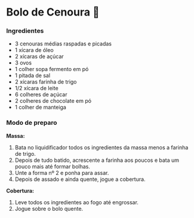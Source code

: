 # Bolo de Cenoura 🎂

### Ingredientes 

- 3 cenouras médias raspadas e picadas
- 1 xícara de óleo
- 2 xícaras de açúcar
- 3 ovos
- 1 colher sopa fermento em pó
- 1 pitada de sal
- 2 xícaras farinha de trigo
- 1/2 xícara de leite
- 6 colheres de açúcar 
- 2 colheres de chocolate em pó
- 1 colher de manteiga

### Modo de preparo

**Massa:**

1. Bata no liquidificador todos os ingredientes da massa menos a farinha de trigo.
2. Depois de tudo batido, acrescente a farinha aos poucos e bata um pouco mais até formar bolhas.
3. Unte a forma nº 2 e ponha para assar.
4. Depois de assado e ainda quente, jogue a cobertura.

**Cobertura:**

1. Leve todos os ingredientes ao fogo até engrossar.
2. Jogue sobre o bolo quente.





